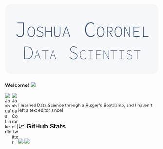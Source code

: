 ![Header](./JoshuaCoronel.png "Header")
### Welcome! <img src="https://media.giphy.com/media/hvRJCLFzcasrR4ia7z/giphy.gif" width="25px">
<a href="https://www.linkedin.com/in/joshuacoronel/">
<img align="left" alt="Joshua's LinkedIn" width="22px" src="https://raw.githubusercontent.com/peterthehan/peterthehan/master/assets/linkedin.svg" />
</a>
<a href="https://twitter.com/joshiecoronel">
  <img align="left" alt="Joshua Coronel | Twitter" width="22px" src="https://raw.githubusercontent.com/peterthehan/peterthehan/master/assets/twitter.svg" />
</a>

<br />

<p>
I learned Data Science through a Rutger's Bootcamp, and I haven't left a text editor since! 
</p>

## &#x1f4c8; GitHub Stats
<a href="https://github.com/anuraghazra/github-readme-stats">
  <img align="center" src="https://github-readme-stats.vercel.app/api?username=joshuajonme&count_private=true&show_icons=true&theme=graywhite" />
</a>
<a href="https://github.com/anuraghazra/github-readme-stats">
  <img align="center" src="https://github-readme-stats.vercel.app/api/top-langs/?username=joshuajonme&layout=compact&theme=graywhite" />
</a>

